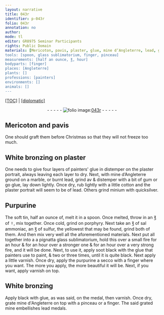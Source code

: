 ```yaml
---
layout: narrative
title: 043r
identifier: p-043r
folio: 043r
annotation: no
author:
mode: tl
editor: GR8975 Seminar Participants
rights: Public Domain
materials: [Mericoton, pavis, plaster, glue, mine d’Angleterre, lead, gum, cotton, minium, quicksilver, Purpurine, tin, ☿, porphyry, sal ammoniac, sulfur, glass, soot black, varnish, purpurine, mine d'Angleterre, mine]
tools: [spoon, glass sublimatorium, finger, pinceau]
measurements: [half an ounce, ℥, hour]
bodyparts: [finger]
places: [Angleterre]
plants: []
professions: [painters]
environments: []
animals: []
---
```


<p><a href="{{ site.baseurl }}/translation/">[TOC]</a> | <a href="{{ site.baseurl }}/texts/p-043r_tc/" target="_blank">[diplomatic]</a></p><div class="folio" align="center">- - - - - <a href="http://gallica.bnf.fr/ark:/12148/btv1b10500001g/f91.image" target="_blank"><img src="https://cu-mkp.github.io/2017-workshop-edition/assets/photo-icon.png" alt="folio image: " style="display:inline-block; margin-bottom:-3px;"/>043r</a> - - - - - </div>  
  

## <span class="m">Mericoton</span> and <span class="m">pavis</span>

 
One should graft them before Christmas so that they will not freeze too much.
 
 
  

## White bronzing on <span class="m">plaster</span>

 
One needs to give four layers of <span class="pro">painters</span>' <span class="m">glue</span> in distemper on the <span class="m">plaster</span> portrait, always leaving each layer to dry. Next, with <span class="m">mine d’<span class="pl">Angleterre</span></span> ground on a marble, or burnt <span class="m">lead</span>, grind <span class="del">av</span> & distemper with a bit of <span class="m">gum</span> or <span class="del">go</span> <span class="m">glue</span>, lay down lightly. Once dry, rub lightly with a little <span class="m">cotton</span> and the <span class="m">plaster</span> portrait will seem to be of <span class="m">lead</span>. Others grind <span class="m">minium</span> with <span class="m">quicksilver</span>.
 
 
  

## <span class="m">Purpurine</span>

 
The soft <span class="m">tin</span>, <span class="ms">half an ounce</span> of, melt it in a <span class="tl">spoon</span>. Once melted, throw in an <span class="ms">℥</span> of <span class="m">☿</span>, mix together. Once cold, grind on <span class="m">porphyry</span>. Next take an <span class="ms">℥</span> of <span class="m">sal ammoniac</span>, an <span class="ms">℥</span> of <span class="m">sulfur</span>, the yellowest that may be found, grind both of them. And then mix very well all the aforementioned materials. Next put all together into a <span class="del">a pignatta</span> <span class="tl"><span class="m">glass</span> sublimatorium</span>, hold this over a small fire for an <span class="ms"><span class="tmp">hour</span></span> & for an <span class="ms"><span class="tmp">hour</span></span> over a stronger one & for an <span class="ms"><span class="tmp">hour</span></span> over a very strong fire, and it will be done. Next, to use it, apply <span class="m">soot black</span> with the <span class="m">glue</span> that <span class="pro">painters</span> use to paint, <span class="del">&</span> two or three times, until it is quite black. Next apply a little <span class="m">varnish</span>. Once dry, apply the <span class="m">purpurine</span> a secco with a <span class="tl"><span class="bp">finger</span></span> where you want. The more you apply, the more beautiful it will be. Next, if you want, apply <span class="m">varnish</span> on top.
 
 
  

## White bronzing

 
Apply black with <span class="m">glue</span>, as was said, on the medal, then <span class="m">varnish</span>. Once dry, grate <span class="m">mine d'<span class="pl">Angleterre</span></span> on top with a <span class="tl">pinceau</span> or a <span class="tl"><span class="bp">finger</span></span>. The said grated <span class="m">mine</span> embellishes <span class="m">lead</span> medals.
 
